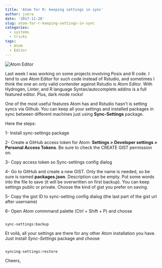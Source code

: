 ```yaml
---
title: 'Atom for R: keeping settings in sync'
author: jvera
date: '2017-11-20'
slug: atom-for-r-keeping-settings-in-sync
categories:
  - systems
  - tricks
tags:
  - Atom
  - Editor
---
```


![Atom Editor](/images/atomlogo.jpeg)

Last week I was working on some projects involving Posix and R code. I tend to use Atom Editor for such code instead of Rstudio, and sometimes I think the one an only valid contender against Rstudio is Atom Editor. With Hydrogen, Linter, and R language Syntax/autocomplete addins is a full featured editor. Plus, dark mode rocks!

One of the most useful features Atom has and Rstudio hasn't is setting syncs via Github. You can keep all your settings and installed packages in sync between different machines just using **Sync-Settings** package.

Here the steps:

1- Install sync-settings package

2- Create a GitHub access token for Atom: **Settings > Developer settings > Personal Access Tokens**. Be sure to check the CREATE GIST permission on.

3- Copy access token so Sync-settings config dialog

4- Go to GitHub and create a new GIST. Only the name is needed, so be sure is named **packages.json**. Description can be empty. Put some words into the file to save (it will be overwritten on first backup). You can keep settings public or private. Choose the kind of gist you prefer on saving.

5- Copy the gist ID to sync-setting config dialog (the last part of the gist url after username)

6- Open Atom commmand palette (Ctrl + Shift + P) and choose

```

sync-settings:backup

```

Et voilà, all your settings are there for any other Atom installation you have. Just install *Sync-Settings* package and choose 

```

syncing-settings:restore

```

Cheers,
    
